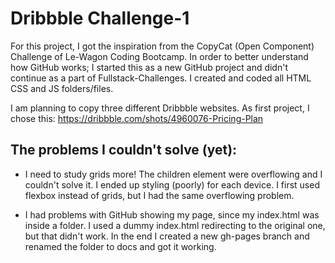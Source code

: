 # Dribbble Challenge-1
For this project, I got the inspiration from the CopyCat (Open Component) Challenge of Le-Wagon Coding Bootcamp. In order to better understand how GitHub works; I started this as a new GitHub project and didn't continue as a part of Fullstack-Challenges. I created and coded all HTML CSS and JS folders/files.

I am planning to copy three different Dribbble websites. As first project, I chose this: https://dribbble.com/shots/4960076-Pricing-Plan

## The problems I couldn't solve (yet):
* I need to study grids more! The children element were overflowing and I couldn't solve it. I ended up styling (poorly) for each device. I first used flexbox instead of grids, but I had the same overflowing problem. 

* I had problems with GitHub showing my page, since my index.html was inside a folder. I used a dummy index.html redirecting to the original one, but that didn't work. In the end I created a new gh-pages branch and renamed the folder to docs and got it working.
